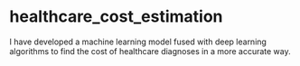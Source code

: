 # healthcare_cost_estimation
I have developed a machine learning model fused with deep learning algorithms to find the cost of healthcare diagnoses in a more accurate way.
